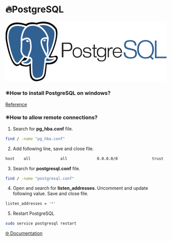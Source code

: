 # 🔥PostgreSQL

<img alt="postgres" width="700px" src="/assets/images/postgresql.png" />

### ✳How to install PostgreSQL on windows?

[Reference](https://www.postgresqltutorial.com/install-postgresql/)

### ✳How to allow remote connections?

1. Search for **pg_hba.conf** file.

```bash
find / -name "pg_hba.conf"
```

2. Add following line, save and close file.

```bash
host    all             all             0.0.0.0/0               trust
```

3. Search for **postgresql.conf** file.

```bash
find / -name "postgresql.conf"
```

4. Open and search for **listen_addresses**. Uncomment and update following value. Save and close file.

```bash
listen_addresses = '*'
```

5. Restart PostgreSQL

```bash
sudo service postgresql restart
```

[🌐 Documentation](https://docs.boundlessgeo.com/suite/1.1.1/dataadmin/pgGettingStarted/firstconnect.html#allowing-remote-connections)
